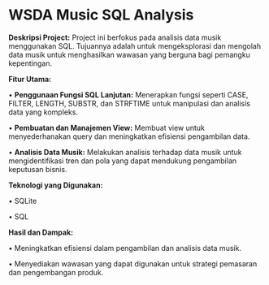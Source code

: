 # WSDA Music SQL Analysis
**Deskripsi Project:**
Project ini berfokus pada analisis data musik menggunakan SQL. Tujuannya adalah untuk mengeksplorasi dan mengolah data musik untuk menghasilkan wawasan yang berguna bagi pemangku kepentingan.

**Fitur Utama:**

•	**Penggunaan Fungsi SQL Lanjutan:** Menerapkan fungsi seperti CASE, FILTER, LENGTH, SUBSTR, dan STRFTIME untuk manipulasi dan analisis data yang kompleks.

•	**Pembuatan dan Manajemen View:** Membuat view untuk menyederhanakan query dan meningkatkan efisiensi pengambilan data.

•	**Analisis Data Musik:** Melakukan analisis terhadap data musik untuk mengidentifikasi tren dan pola yang dapat mendukung pengambilan keputusan bisnis.

**Teknologi yang Digunakan:**

•	SQLite

•	SQL

**Hasil dan Dampak:**

•	Meningkatkan efisiensi dalam pengambilan dan analisis data musik.

•	Menyediakan wawasan yang dapat digunakan untuk strategi pemasaran dan pengembangan produk.

